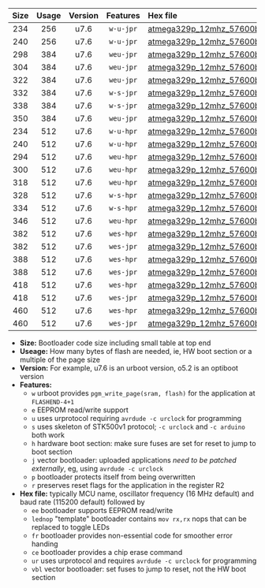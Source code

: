 |Size|Usage|Version|Features|Hex file|
|:-:|:-:|:-:|:-:|:--|
|234|256|u7.6|`w-u-jpr`|[atmega329p_12mhz_57600bps_ur_vbl.hex](https://raw.githubusercontent.com/stefanrueger/urboot/main//atmega329p_12mhz_57600bps_ur_vbl.hex)|
|240|256|u7.6|`w-u-jpr`|[atmega329p_12mhz_57600bps_lednop_ur_vbl.hex](https://raw.githubusercontent.com/stefanrueger/urboot/main//atmega329p_12mhz_57600bps_lednop_ur_vbl.hex)|
|298|384|u7.6|`weu-jpr`|[atmega329p_12mhz_57600bps_ee_ur_vbl.hex](https://raw.githubusercontent.com/stefanrueger/urboot/main//atmega329p_12mhz_57600bps_ee_ur_vbl.hex)|
|304|384|u7.6|`weu-jpr`|[atmega329p_12mhz_57600bps_ee_lednop_ur_vbl.hex](https://raw.githubusercontent.com/stefanrueger/urboot/main//atmega329p_12mhz_57600bps_ee_lednop_ur_vbl.hex)|
|322|384|u7.6|`weu-jpr`|[atmega329p_12mhz_57600bps_ee_lednop_fr_ur_vbl.hex](https://raw.githubusercontent.com/stefanrueger/urboot/main//atmega329p_12mhz_57600bps_ee_lednop_fr_ur_vbl.hex)|
|332|384|u7.6|`w-s-jpr`|[atmega329p_12mhz_57600bps_vbl.hex](https://raw.githubusercontent.com/stefanrueger/urboot/main//atmega329p_12mhz_57600bps_vbl.hex)|
|338|384|u7.6|`w-s-jpr`|[atmega329p_12mhz_57600bps_lednop_vbl.hex](https://raw.githubusercontent.com/stefanrueger/urboot/main//atmega329p_12mhz_57600bps_lednop_vbl.hex)|
|350|384|u7.6|`weu-jpr`|[atmega329p_12mhz_57600bps_ee_lednop_fr_ce_ur_vbl.hex](https://raw.githubusercontent.com/stefanrueger/urboot/main//atmega329p_12mhz_57600bps_ee_lednop_fr_ce_ur_vbl.hex)|
|234|512|u7.6|`w-u-hpr`|[atmega329p_12mhz_57600bps_ur.hex](https://raw.githubusercontent.com/stefanrueger/urboot/main//atmega329p_12mhz_57600bps_ur.hex)|
|240|512|u7.6|`w-u-hpr`|[atmega329p_12mhz_57600bps_lednop_ur.hex](https://raw.githubusercontent.com/stefanrueger/urboot/main//atmega329p_12mhz_57600bps_lednop_ur.hex)|
|294|512|u7.6|`weu-hpr`|[atmega329p_12mhz_57600bps_ee_ur.hex](https://raw.githubusercontent.com/stefanrueger/urboot/main//atmega329p_12mhz_57600bps_ee_ur.hex)|
|300|512|u7.6|`weu-hpr`|[atmega329p_12mhz_57600bps_ee_lednop_ur.hex](https://raw.githubusercontent.com/stefanrueger/urboot/main//atmega329p_12mhz_57600bps_ee_lednop_ur.hex)|
|318|512|u7.6|`weu-hpr`|[atmega329p_12mhz_57600bps_ee_lednop_fr_ur.hex](https://raw.githubusercontent.com/stefanrueger/urboot/main//atmega329p_12mhz_57600bps_ee_lednop_fr_ur.hex)|
|328|512|u7.6|`w-s-hpr`|[atmega329p_12mhz_57600bps.hex](https://raw.githubusercontent.com/stefanrueger/urboot/main//atmega329p_12mhz_57600bps.hex)|
|334|512|u7.6|`w-s-hpr`|[atmega329p_12mhz_57600bps_lednop.hex](https://raw.githubusercontent.com/stefanrueger/urboot/main//atmega329p_12mhz_57600bps_lednop.hex)|
|346|512|u7.6|`weu-hpr`|[atmega329p_12mhz_57600bps_ee_lednop_fr_ce_ur.hex](https://raw.githubusercontent.com/stefanrueger/urboot/main//atmega329p_12mhz_57600bps_ee_lednop_fr_ce_ur.hex)|
|382|512|u7.6|`wes-hpr`|[atmega329p_12mhz_57600bps_ee.hex](https://raw.githubusercontent.com/stefanrueger/urboot/main//atmega329p_12mhz_57600bps_ee.hex)|
|382|512|u7.6|`wes-jpr`|[atmega329p_12mhz_57600bps_ee_vbl.hex](https://raw.githubusercontent.com/stefanrueger/urboot/main//atmega329p_12mhz_57600bps_ee_vbl.hex)|
|388|512|u7.6|`wes-hpr`|[atmega329p_12mhz_57600bps_ee_lednop.hex](https://raw.githubusercontent.com/stefanrueger/urboot/main//atmega329p_12mhz_57600bps_ee_lednop.hex)|
|388|512|u7.6|`wes-jpr`|[atmega329p_12mhz_57600bps_ee_lednop_vbl.hex](https://raw.githubusercontent.com/stefanrueger/urboot/main//atmega329p_12mhz_57600bps_ee_lednop_vbl.hex)|
|418|512|u7.6|`wes-hpr`|[atmega329p_12mhz_57600bps_ee_lednop_fr.hex](https://raw.githubusercontent.com/stefanrueger/urboot/main//atmega329p_12mhz_57600bps_ee_lednop_fr.hex)|
|418|512|u7.6|`wes-jpr`|[atmega329p_12mhz_57600bps_ee_lednop_fr_vbl.hex](https://raw.githubusercontent.com/stefanrueger/urboot/main//atmega329p_12mhz_57600bps_ee_lednop_fr_vbl.hex)|
|460|512|u7.6|`wes-hpr`|[atmega329p_12mhz_57600bps_ee_lednop_fr_ce.hex](https://raw.githubusercontent.com/stefanrueger/urboot/main//atmega329p_12mhz_57600bps_ee_lednop_fr_ce.hex)|
|460|512|u7.6|`wes-jpr`|[atmega329p_12mhz_57600bps_ee_lednop_fr_ce_vbl.hex](https://raw.githubusercontent.com/stefanrueger/urboot/main//atmega329p_12mhz_57600bps_ee_lednop_fr_ce_vbl.hex)|

- **Size:** Bootloader code size including small table at top end
- **Useage:** How many bytes of flash are needed, ie, HW boot section or a multiple of the page size
- **Version:** For example, u7.6 is an urboot version, o5.2 is an optiboot version
- **Features:**
  + `w` urboot provides `pgm_write_page(sram, flash)` for the application at `FLASHEND-4+1`
  + `e` EEPROM read/write support
  + `u` uses urprotocol requiring `avrdude -c urclock` for programming
  + `s` uses skeleton of STK500v1 protocol; `-c urclock` and `-c arduino` both work
  + `h` hardware boot section: make sure fuses are set for reset to jump to boot section
  + `j` vector bootloader: uploaded applications *need to be patched externally*, eg, using `avrdude -c urclock`
  + `p` bootloader protects itself from being overwritten
  + `r` preserves reset flags for the application in the register R2
- **Hex file:** typically MCU name, oscillator frequency (16 MHz default) and baud rate (115200 default) followed by
  + `ee` bootloader supports EEPROM read/write
  + `lednop` "template" bootloader contains `mov rx,rx` nops that can be replaced to toggle LEDs
  + `fr` bootloader provides non-essential code for smoother error handing
  + `ce` bootloader provides a chip erase command
  + `ur` uses urprotocol and requires `avrdude -c urclock` for programming
  + `vbl` vector bootloader: set fuses to jump to reset, not the HW boot section
